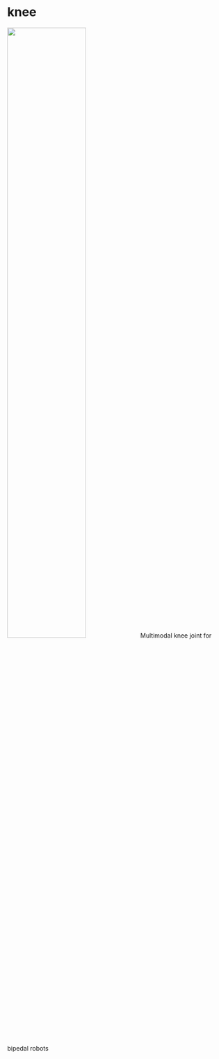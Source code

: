 # knee
<img src="https://github.com/Cheng-Yueh/knee/assets/Open-source-hardware-logo.jpg" width="60%" height="60%" />
Multimodal knee joint for bipedal robots
